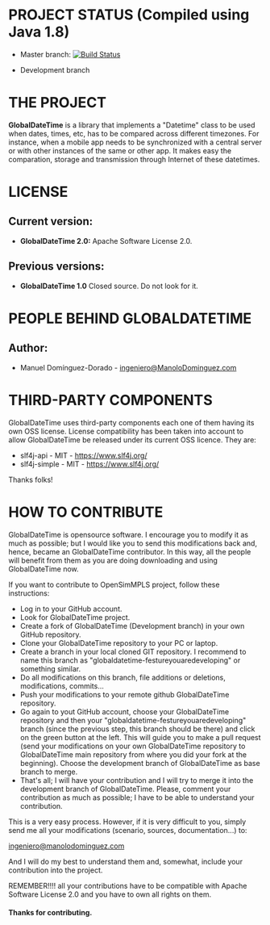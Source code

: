 # PROJECT STATUS (Compiled using Java 1.8)

- Master branch: [![Build Status](https://travis-ci.org/manolodd/globaldatetime.svg?branch=master)](https://travis-ci.org/manolodd/globaldatetime)

- Development branch 

# THE PROJECT

<b>GlobalDateTime</b> is a library that implements a "Datetime" class to be used when dates, times, etc, has to be compared across different timezones. For instance, when a mobile app needs to be synchronized with a central server or with other instances of the same or other app. It makes easy the comparation, storage and transmission through Internet of these datetimes.

# LICENSE

## Current version:
 
- <b>GlobalDateTime 2.0:</b> Apache Software License 2.0.

## Previous versions:

- <b>GlobalDateTime 1.0</b> Closed source. Do not look for it.

# PEOPLE BEHIND GLOBALDATETIME

## Author:
    
 - Manuel Domínguez-Dorado - <ingeniero@ManoloDominguez.com>
   
# THIRD-PARTY COMPONENTS

GlobalDateTime uses third-party components each one of them having its own OSS license. License compatibility has been taken into account to allow GlobalDateTime be released under its current OSS licence. They are:

- slf4j-api - MIT - https://www.slf4j.org/
- slf4j-simple - MIT - https://www.slf4j.org/

Thanks folks!


# HOW TO CONTRIBUTE

GlobalDateTime is opensource software. I encourage you to modify it as much as possible; but I would like you to send this modifications back and, hence, became an GlobalDateTime contributor. In this way, all the people will benefit from them as you are doing downloading and using GlobalDateTime now.

If you want to contribute to OpenSimMPLS project, follow these instructions:

 - Log in to your GitHub account.
 - Look for GlobalDateTime project.
 - Create a fork of GlobalDateTime (Development branch) in your own GitHub repository.
 - Clone your GlobalDateTime repository to your PC or laptop.
 - Create a branch in your local cloned GIT repository. I recommend to name this branch as "globaldatetime-festureyouaredeveloping" or something similar.
 - Do all modifications on this branch, file additions or deletions, modifications, commits...
 - Push your modifications to your remote github GlobalDateTime repository.
 - Go again to yout GitHub account, choose your GlobalDateTime repository and then your "globaldatetime-festureyouaredeveloping" branch (since the previous step, this branch should be there) and click on the green button at the left. This will guide you to make a pull request (send your modifications on your own GlobalDateTime repository to GlobalDateTime main repository from where you did your fork at the beginning). Choose the development branch of GlobalDateTime as base branch to merge.
 - That's all; I will have your contribution and I will try to merge it into the development branch of GlobalDateTime. Please, comment your contribution as much as possible; I have to be able to understand your contribution.

This is a very easy process. However, if it is very difficult to you, simply send me all your modifications (scenario, sources, documentation...) to:

ingeniero@manolodominguez.com

And I will do my best to understand them and, somewhat, include your contribution into the project.

REMEMBER!!!! all your contributions have to be compatible with Apache Software License 2.0 and you have to own all rights on them.

#### Thanks for contributing.
